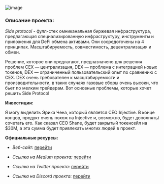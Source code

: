 ![image](https://github.com/Mozgiii9/SideNode/assets/74683169/4344c896-230f-40a9-9028-1c3e2c99e897)

### Описание проекта:

*Side protocol* - фулл-стек омниканальная биржевая инфраструктура, предлагающая специализированную инфраструктуру, инструменты и приложения для DeFi обмена активами. Они сосредоточены на 4 принципах. Масштабируемость, совместимость, децентрализация и обмен.

Решение, которое они предлагают, предназначено для решения проблем CEX — централизация, DEX — проблема с интеграцией новых токенов, DEX — ограниченный пользовательский опыт по сравнению с CEX. DEX очень требователен к масштабируемости и производительности, в таких случаях газовые сборы очень высоки, что бьет по мелким трейдерам. Вот основные проблемы, которые хочет решить Side Protocol

**Инвестиции:** 

Я могу выделить Эрика Чена, который является CEO Injective. В конце концов, продукт очень похож на Injective и, возможно, будет дополнять/сочетать его. Как сказал CEO Shane, будет закрытый токенсейл на $30M, а эта сумма будет привлекать многих людей в проект.

**Официальные ресурсы:**

- *Веб-сайт:* [перейти](https://side.one/)

- *Ссылка на Medium проекта:* [перейти](https://medium.com/@SideProtocol)

- *Ссылка на Twitter проекта:* [перейти](http://x.com/sideprotocol)

- *Ссылка на Discord проекта:* [перейти](https://discord.gg/sideprotocol)
